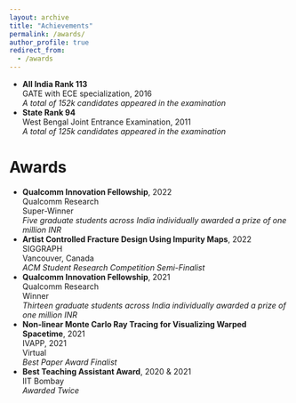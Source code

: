 ```yaml
---
layout: archive
title: "Achievements"
permalink: /awards/
author_profile: true
redirect_from:
  - /awards
---
```


- <b>All India Rank 113 </b>\
  GATE with ECE specialization, 2016\
  *A total of 152k candidates appeared in the examination* <br> 
- <b>State Rank 94</b>\
  West Bengal Joint Entrance Examination, 2011\
  *A total of 125k candidates appeared in the examination* <br> 

Awards
======

- <b>Qualcomm Innovation Fellowship</b>, 2022\
  Qualcomm Research\
  Super-Winner\
  *Five graduate students across India individually awarded a prize of one million INR* <br>
- <b>Artist Controlled Fracture Design Using Impurity Maps</b>, 2022\
  SIGGRAPH\
  Vancouver, Canada\
  *ACM Student Research Competition Semi-Finalist* <br>
- <b>Qualcomm Innovation Fellowship</b>, 2021\
  Qualcomm Research\
  Winner\
  *Thirteen graduate students across India individually awarded a prize of one million INR* <br>
- <b>Non-linear Monte Carlo Ray Tracing for Visualizing Warped Spacetime</b>, 2021\
  IVAPP, 2021\
  Virtual\
  *Best Paper Award Finalist* <br>
- <b>Best Teaching Assistant Award</b>, 2020 & 2021\
  IIT Bombay\
  *Awarded Twice*
